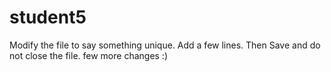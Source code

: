 # student5
Modify the file to say something unique.
Add a few lines.
Then Save and do not close the file.
few more changes :)
